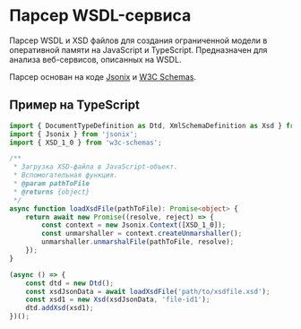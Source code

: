 Парсер WSDL-сервиса
===================

Парсер WSDL и XSD файлов для создания ограниченной модели в оперативной памяти на JavaScript и TypeScript.
Предназначен для анализа веб-сервисов, описанных на WSDL.

Парсер основан на коде [Jsonix](Jsonix) и [W3C Schemas](w3c-schemas).


Пример на TypeScript
--------------------

```typescript
import { DocumentTypeDefinition as Dtd, XmlSchemaDefinition as Xsd } from 'wsdl-xsd-parser';
import { Jsonix } from 'jsonix';
import { XSD_1_0 } from 'w3c-schemas';

/**
 * Загрузка XSD-файла в JavaScript-объект.
 * Вспомогательная функция.
 * @param pathToFile
 * @returns {object}
 */
async function loadXsdFile(pathToFile): Promise<object> {
	return await new Promise((resolve, reject) => {
        const context = new Jsonix.Context([XSD_1_0]);
        const unmarshaller = context.createUnmarshaller();
        unmarshaller.unmarshalFile(pathToFile, resolve);
    });
}

(async () => {
	const dtd = new Dtd();
    const xsdJsonData = await loadXsdFile('path/to/xsdfile.xsd');
	const xsd1 = new Xsd(xsdJsonData, 'file-id1');
	dtd.addXsd(xsd1);
})();
``` 



[w3c-schemas]: https://github.com/highsource/w3c-schemas
[Jsonix]: https://github.com/highsource/jsonix